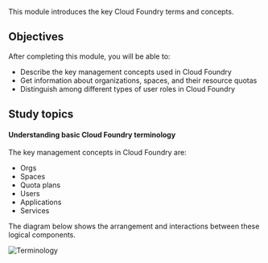 This module introduces the key Cloud Foundry terms and concepts.


## Objectives

After completing this module, you will be able to:

* Describe the key management concepts used in Cloud Foundry
* Get information about organizations, spaces, and their resource quotas
* Distinguish among different types of user roles in Cloud Foundry


## Study topics

#### Understanding basic Cloud Foundry terminology

The key management concepts in Cloud Foundry are: 

* Orgs
* Spaces
* Quota plans
* Users
* Applications
* Services

The diagram below shows the arrangement and interactions between these logical components.
 
 ![Terminology](https://s3.amazonaws.com/cf-training-resources/cf_for_developers_introduction/002_terminology.png)